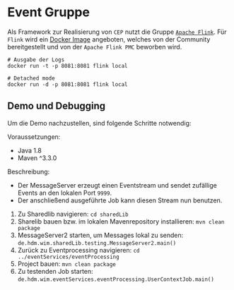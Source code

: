 # Event Gruppe

Als Framework zur Realisierung von `CEP` nutzt die Gruppe [`Apache Flink`](https://flink.apache.org/). Für `Flink` wird ein [Docker Image](https://flink.apache.org/news/2017/05/16/official-docker-image.html) angeboten, welches von der Community bereitgestellt und von der `Apache Flink PMC` beworben wird.

```
# Ausgabe der Logs
docker run -t -p 8081:8081 flink local

# Detached mode
docker run -d -p 8081:8081 flink local
```

## Demo und Debugging

Um die Demo nachzustellen, sind folgende Schritte notwendig:

Voraussetzungen:
* Java 1.8
* Maven ^3.3.0

Beschreibung:
* Der MessageServer erzeugt einen Eventstream und sendet zufällige Events an den lokalen Port `9999`.
* Der anschließend ausgeführte Job kann diesen Stream nun benutzen.

1. Zu Sharedlib navigieren: `cd sharedLib`
2. Sharelib bauen bzw. im lokalen Mavenrepository installieren: `mvn clean package`
3. MessageServer2 starten, um Messages lokal zu senden: `de.hdm.wim.sharedLib.testing.MessageServer2.main()`
4. Zurück zu Eventprocessing navigieren: `cd ../eventServices/eventProcessing`
5. Project bauen: `mvn clean package`
6. Zu testenden Job starten: `de.hdm.wim.eventServices.eventProcessing.UserContextJob.main()`
